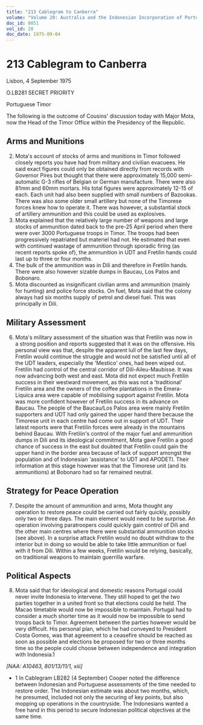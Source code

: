 ```yaml
---
title: "213 Cablegram to Canberra"
volume: "Volume 20: Australia and the Indonesian Incorporation of Portuguese Timor, 1974-1976"
doc_id: 8051
vol_id: 20
doc_date: 1975-09-04
---
```


# 213 Cablegram to Canberra

Lisbon, 4 September 1975

O.LB281 SECRET PRIORITY

Portuguese Timor

The following is the outcome of Cousins' discussion today with Major Mota, now the Head of the Timor Office within the Presidency of the Republic.

## Arms and Munitions

  2. Mota's account of stocks of arms and munitions in Timor followed closely reports you have had from military and civilian evacuees. He said exact figures could only be obtained directly from records with Governor Pires but thought that there were approximately 15,000 semi-automatic G-3 rifles of Belgian or German manufacture. There were also 81mm and 60mm mortars. His total figures were approximately 12-15 of each. Each unit had also been supplied with small numbers of Bazookas. There was also some older small artillery but none of the Timorese forces knew how to operate it. There was however, a substantial stock of artillery ammunition and this could be used as explosives.
  3. Mota explained that the relatively large number of weapons and large stocks of ammunition dated back to the pre-25 April period when there were over 3000 Portuguese troops in Timor. The troops had been progressively repatriated but materiel had not. He estimated that even with continued wastage of ammunition through sporadic firing (as recent reports spoke of), the ammunition in UDT and Fretilin hands could last up to three or four months.
  4. The bulk of the ammunition was in Dili and therefore in Fretilin hands. There were also however sizable dumps in Baucau, Los Palos and Bobonaro.
  5. Mota discounted as insignificant civilian arms and ammunition (mainly for hunting) and police force stocks. On fuel, Mota said that the colony always had six months supply of petrol and diesel fuel. This was principally in Dili. 

## Military Assessment

  6. Mota's military assessment of the situation was that Fretilin was now in a strong position and reports suggested that it was on the offensive. His personal view was that, despite the apparent lull of the last few days, Fretilin would continue the struggle and would not be satisfied until all of the UDT leaders, especially the 'Mestico' ones, had been wiped out. Fretilin had control of the central corridor of Dili-Aileu-Maubisse. It was now advancing both west and east. Mota did not expect much Fretilin success in their westward movement, as this was not a 'traditional' Fretilin area and the owners of the coffee plantations in the Emera-Liquica area were capable of mobilising support against Fretilin. Mota was more confident however of Fretilin success in its advance on Baucau. The people of the Baucau/Los Palos area were mainly Fretilin supporters and UDT had only gained the upper hand there because the Timorese unit in each centre had come out in support of UDT. Their latest reports were that Fretilin forces were already in the mountains behind Baucau. With Fretilin's control of the major fuel and ammunition dumps in Dili and its ideological commitment, Mota gave Fretilin a good chance of success in the east but doubted that Fretilin could gain the upper hand in the border area because of lack of support amongst the population and of Indonesian 'assistance' to UDT and APODETI. Their information at this stage however was that the Timorese unit (and its ammunitions) at Bobonaro had so far remained neutral. 

## Strategy for Peace Operation

  7. Despite the amount of ammunition and arms, Mota thought any operation to restore peace could be carried out fairly quickly, possibly only two or three days. The main element would need to be surprise. An operation involving paratroopers could quickly gain control of Dili and the other main centres where there were substantial ammunition stocks (see above). In a surprise attack Fretilin would no doubt withdraw to the interior but in doing so would be able to take little ammunition or fuel with it from Dili. Within a few weeks, Fretilin would be relying, basically, on traditional weapons to maintain guerrilla warfare. 

## Political Aspects

  8. Mota said that for ideological and domestic reasons Portugal could never invite Indonesia to intervene. They still hoped to get the two parties together in a united front so that elections could be held. The Macao timetable would now be impossible to maintain. Portugal had to consider a much shorter time as it would now be impossible to send troops back to Timor. Agreement between the parties however would be very difficult. His personal plan, which he had conveyed to President Costa Gomes, was that agreement to a ceasefire should be reached as soon as possible and elections be proposed for two or three months time so the people could choose between independence and integration with Indonesia.1



_[NAA: A10463, 801/13/11/1, xiii]_

  * 1 In Cablegram LB282 (4 September) Cooper noted the difference between Indonesian and Portuguese assessments of the time needed to restore order. The Indonesian estimate was about two months, which, he presumed, included not only the securing of key points, but also mopping up operations in the countryside. The Indonesians wanted a free hand in this period to secure Indonesian political objectives at the same time. 


